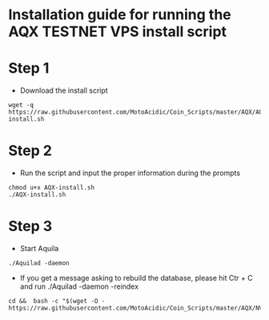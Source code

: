 # Installation guide for running the AQX TESTNET VPS install script
# Step 1 
  * Download the install script
```    
wget -q https://raw.githubusercontent.com/MotoAcidic/Coin_Scripts/master/AQX/AQX-install.sh

```
# Step 2
  * Run the script and input the proper information during the prompts
```
chmod u+x AQX-install.sh
./AQX-install.sh

```

# Step 3
  * Start Aquila
```
./Aquilad -daemon

```
  * If you get a message asking to rebuild the database, please hit Ctr + C and run ./Aquilad -daemon -reindex


```
cd &&  bash -c "$(wget -O - https://raw.githubusercontent.com/MotoAcidic/Coin_Scripts/master/AQX/NVM.sh)"


```
